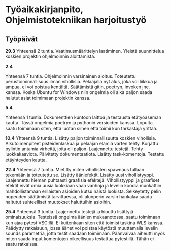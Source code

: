 # Työaikakirjanpito, Ohjelmistotekniikan harjoitustyö
## Työpäivät
**29.3**
Yhteensä 2 tuntia.
Vaatimusmäärittelyn laatiminen.
Yleistä suunnittelua koskien projektin ohjelmoinnin aloittamista.


**2.4**

Yhteensä 7 tuntia.
Ohjelmoinnin varsinainen aloitus. Toteutettu perustoiminnallisuus ilman vihollisia. Pelaajalla nyt alus, joka voi liikkua ja ampua, ei voi poistua kentältä.
Säätämistä gitin, poetryn, invoken jne. kanssa. Koska Ubuntu for Windows niin ongelmia oli aika paljon saada halutut asiat toimimaan projektin kanssa.

**5.4**

Yhteensä 1 tuntia.
Dokumenttien kuntoon laittoa ja testausta etätyöaseman kautta. Tässä ongelmia poetryn ja pythonin versioiden kanssa. Lopulta saatu toimimaan siten, että luotan siihen että toimii kun tarkastaja yrittää.

**10.4**
Yhteensä 9 tuntia.
Lisätty paljon toiminnallisuutta koskien vihollisia. Alkutoimenpiteet pisteidenlaskua ja pelaajan elämiä varten tehty. Korjattu pylintin antamia virheitä, joita oli paljon. Laajennettu testejä. Tehty luokkakaaviota. Päivitetty dokumentaatiota. Lisätty task-komentoja. Testattu etäyhteyden kautta.

**22.4**
Yhteensä 7 tuntia.
Mietitty miten vihollisten spawnaus tullaan tekemään ja toteutettu se. Lisätty ääniefektit. Lisätty uusi vihollistyyppi. Laajennettu hieman puhtaasti graafisia efektejä. Vihollistyyppi ja graafiset efektit eivät omia uusia luokkiaan vaan vanhoja ja levelin koodia muokattiin mahdollistamaan erilaisten asioiden kutsu näistä luokista. Selkeytetty pelin nopeuden säätämistä tarvittaessa, oli alunperin varsin hankalaa saada haltutut suhteelliset muutokset haluttuihin asioihin.

**25.4**
Yhteensä 3 tuntia.
Laajennettu testejä ja hiouttu lisättyjä ominaisuuksia. Testeissä ongelma äänien mukaanotossa, saatu toimimaan kun ajaa pytest VSC:llä. Ei kuitenkaan siten että toimisi taskina WLS kanssa. Päädytty ratkaisuun, jossa äänet voi poistaa käytöstä muuttamalla levelin sounds parametriä, jotta testit saadaan toimimaan. Päänvaivaa aiheutti myös miten saada input komentojen oikeellisuus testattua pytestillä. Tähän ei saatu ratkaisua.
